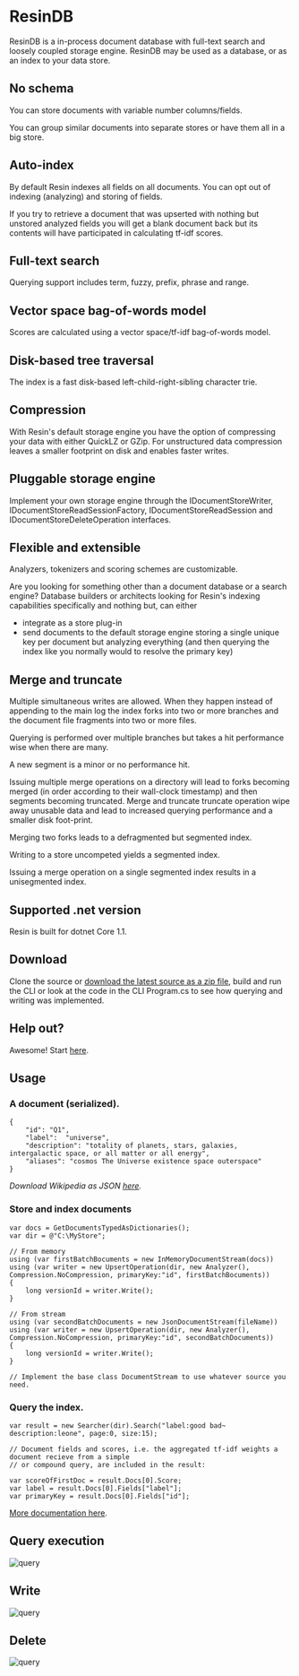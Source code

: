 # ResinDB
ResinDB is a in-process document database with full-text search and loosely coupled storage engine. ResinDB may be used as a database, or as an index to your data store.

## No schema
You can store documents with variable number columns/fields. 

You can group similar documents into separate stores or have them all in a big store.

## Auto-index
By default Resin indexes all fields on all documents. You can opt out of indexing (analyzing) and storing of fields.

If you try to retrieve a document that was upserted with nothing but unstored analyzed fields you will get a blank document back but its contents will have participated in calculating tf-idf scores.

## Full-text search
Querying support includes term, fuzzy, prefix, phrase and range. 

## Vector space bag-of-words model
Scores are calculated using a vector space/tf-idf bag-of-words model.

## Disk-based tree traversal
The index is a fast disk-based left-child-right-sibling character trie.

## Compression
With Resin's default storage engine you have the option of compressing your data with either QuickLZ or GZip. For unstructured data compression leaves a smaller footprint on disk and enables faster writes.

## Pluggable storage engine
Implement your own storage engine through the IDocumentStoreWriter, IDocumentStoreReadSessionFactory, IDocumentStoreReadSession and IDocumentStoreDeleteOperation interfaces.

## Flexible and extensible
Analyzers, tokenizers and scoring schemes are customizable.

Are you looking for something other than a document database or a search engine? Database builders or architects looking for Resin's indexing capabilities specifically and nothing but, can either 
- integrate as a store plug-in
- send documents to the default storage engine storing a single unique key per document but analyzing everything (and then querying the index like you normally would to resolve the primary key)

## Merge and truncate
Multiple simultaneous writes are allowed. When they happen instead of appending to the main log the index forks into two or more branches and the document file fragments into two or more files. 

Querying is performed over multiple branches but takes a hit performance wise when there are many.

A new segment is a minor or no performance hit.

Issuing multiple merge operations on a directory will lead to forks becoming merged (in order according to their wall-clock timestamp) and then segments becoming truncated. Merge and truncate truncate operation wipe away unusable data and lead to increased querying performance and a smaller disk foot-print.

Merging two forks leads to a defragmented but segmented index.

Writing to a store uncompeted yields a segmented index.

Issuing a merge operation on a single segmented index results in a unisegmented index.

## Supported .net version
Resin is built for dotnet Core 1.1.

## Download
Clone the source or [download the latest source as a zip file](https://github.com/kreeben/resin/archive/master.zip), build and run the CLI or look at the code in the CLI Program.cs to see how querying and writing was implemented.

## Help out?
Awesome! Start [here](https://github.com/kreeben/resin/issues).

## Usage
### A document (serialized).

	{
		"id": "Q1",
		"label":  "universe",
		"description": "totality of planets, stars, galaxies, intergalactic space, or all matter or all energy",
		"aliases": "cosmos The Universe existence space outerspace"
	}

_Download Wikipedia as JSON [here](https://dumps.wikimedia.org/wikidatawiki/entities/)._

### Store and index documents

	var docs = GetDocumentsTypedAsDictionaries();
	var dir = @"C:\MyStore";
	
	// From memory
	using (var firstBatchBocuments = new InMemoryDocumentStream(docs))
	using (var writer = new UpsertOperation(dir, new Analyzer(), Compression.NoCompression, primaryKey:"id", firstBatchBocuments))
	{
		long versionId = writer.Write();
	}
	
	// From stream
	using (var secondBatchDocuments = new JsonDocumentStream(fileName))
	using (var writer = new UpsertOperation(dir, new Analyzer(), Compression.NoCompression, primaryKey:"id", secondBatchDocuments))
	{
		long versionId = writer.Write();
	}

	// Implement the base class DocumentStream to use whatever source you need.

### Query the index.
<a name="inproc" id="inproc"></a>

	var result = new Searcher(dir).Search("label:good bad~ description:leone", page:0, size:15);

	// Document fields and scores, i.e. the aggregated tf-idf weights a document recieve from a simple 
	// or compound query, are included in the result:

	var scoreOfFirstDoc = result.Docs[0].Score;
	var label = result.Docs[0].Fields["label"];
	var primaryKey = result.Docs[0].Fields["id"];

[More documentation here](https://github.com/kreeben/resin/wiki). 

## Query execution
  
![query](/docs/query.png)

## Write
  
![query](/docs/write.png)

## Delete
  
![query](/docs/delete.png)
